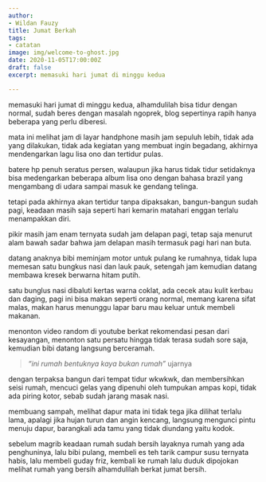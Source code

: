 ```yaml
---
author:
- Wildan Fauzy
title: Jumat Berkah
tags:
- catatan
image: img/welcome-to-ghost.jpg
date: 2020-11-05T17:00:00Z
draft: false
excerpt: memasuki hari jumat di minggu kedua

---
```

memasuki hari jumat di minggu kedua, alhamdulilah bisa tidur dengan normal, sudah beres dengan masalah ngoprek, blog sepertinya rapih hanya beberapa yang perlu diberesi.

mata ini melihat jam di layar handphone masih jam sepuluh lebih, tidak ada yang dilakukan, tidak ada kegiatan yang membuat ingin begadang, akhirnya mendengarkan lagu lisa ono dan tertidur pulas.

batere hp penuh seratus persen, walaupun jika harus tidak tidur setidaknya bisa medengarkan beberapa album lisa ono dengan bahasa brazil yang mengambang di udara sampai masuk ke gendang telinga.

tetapi pada akhirnya akan tertidur tanpa dipaksakan, bangun-bangun sudah pagi, keadaan masih saja seperti hari kemarin matahari enggan terlalu menampakkan diri.

pikir masih jam enam ternyata sudah jam delapan pagi, tetap saja menurut alam bawah sadar bahwa jam delapan masih termasuk pagi hari nan buta.

datang anaknya bibi meminjam motor untuk pulang ke rumahnya, tidak lupa memesan satu bungkus nasi dan lauk pauk, setengah jam kemudian datang membawa kresek berwarna hitam putih.

satu bunglus nasi dibaluti kertas warna coklat, ada cecek atau kulit kerbau dan daging, pagi ini bisa makan seperti orang normal, memang karena sifat malas, makan harus menunggu lapar baru mau keluar untuk membeli makanan.

menonton video random di youtube berkat rekomendasi pesan dari kesayangan, menonton satu persatu hingga tidak terasa sudah sore saja, kemudian bibi datang langsung berceramah.

> _“ini rumah bentuknya kaya bukan rumah”_ ujarnya

dengan terpaksa bangun dari tempat tidur wkwkwk, dan membersihkan seisi rumah, mencuci gelas yang dipenuhi oleh tumpukan ampas kopi, tidak ada piring kotor, sebab sudah jarang masak nasi.

membuang sampah, melihat dapur mata ini tidak tega jika dilihat terlalu lama, apalagi jika hujan turun dan angin kencang, langsung mengunci pintu menuju dapur, barangkali ada tamu yang tidak diundang yaitu kodok.

sebelum magrib keadaan rumah sudah bersih layaknya rumah yang ada penghuninya, lalu bibi pulang, membeli es teh tarik campur susu ternyata habis, lalu membeli guday friz, kembali ke rumah lalu duduk dipojokan melihat rumah yang bersih alhamdulilah berkat jumat bersih.